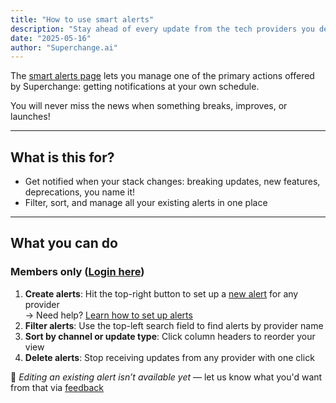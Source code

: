 ```yaml
---
title: "How to use smart alerts"
description: "Stay ahead of every update from the tech providers you depend on with Superchange alerts"
date: "2025-05-16"
author: "Superchange.ai"
---
```


The [smart alerts page](https://www.superchange.ai/alerts) lets you manage one of the primary actions offered by Superchange: getting notifications at your own schedule.

You will never miss the news when something breaks, improves, or launches!

<hr>

## What is this for?
- Get notified when your stack changes: breaking updates, new features, deprecations, you name it!
- Filter, sort, and manage all your existing alerts in one place

<hr>

## What you can do  
### Members only ([Login here](https://www.superchange.ai/login))

1. **Create alerts**: Hit the top-right button to set up a [new alert](https://www.superchange.ai/alerts/new) for any provider  
   → Need help? [Learn how to set up alerts](https://www.superchange.ai/docs/how-to-setup-alerts)
2. **Filter alerts**: Use the top-left search field to find alerts by provider name
3. **Sort by channel or update type**: Click column headers to reorder your view
4. **Delete alerts**: Stop receiving updates from any provider with one click

🚫 *Editing an existing alert isn’t available yet* — let us know what you'd want from that via [feedback](https://www.superchange.ai/docs/how-to-send-feedback)